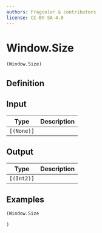 ```yaml
---
authors: Fragcolor & contributors
license: CC-BY-SA-4.0
---
```



# Window.Size

```clojure
(Window.Size)
```


## Definition




## Input

| Type | Description |
|------|-------------|
| `[(None)]` |  |


## Output

| Type | Description |
|------|-------------|
| `[(Int2)]` |  |


## Examples

```clojure
(Window.Size

)
```
